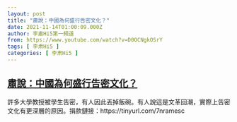 ```yaml
---
layout: post
title: "肅說：中國為何盛行告密文化？"
date: 2021-11-14T01:00:09.000Z
author: 李肅Hi5第一頻道
from: https://www.youtube.com/watch?v=D0OCNgkOSrY
tags: [ 李肃Hi5 ]
categories: [ 李肃Hi5 ]
---
```

<!--1636851609000-->
[肅說：中國為何盛行告密文化？](https://www.youtube.com/watch?v=D0OCNgkOSrY)
------

<div>
許多大學教授被學生告密，有人因此丟掉飯碗。有人說這是文革回潮，實際上告密文化有更深層的原因。捐款鏈接：https://tinyurl.com/7nramesc
</div>
